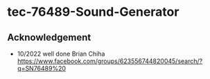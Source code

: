 # tec-76489-Sound-Generator



## Acknowledgement
- 10/2022  well done Brian Chiha
https://www.facebook.com/groups/623556744820045/search/?q=SN76489%20


